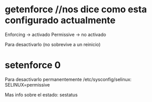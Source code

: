# getenforce  //nos dice como esta configurado actualmente
Enforcing -> activado
Permissive -> no activado

Para desactivarlo (no sobrevive a un reinicio)
# setenforce 0

Para desactivarlo permanentemente
/etc/sysconfig/selinux:
SELINUX=permissive


Mas info sobre el estado:
sestatus
